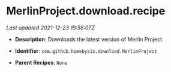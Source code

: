 # MerlinProject.download.recipe

_Last updated 2021-12-23 19:58:07Z_

- **Description**: Downloads the latest version of Merlin Project.

- **Identifier**: `com.github.homebysix.download.MerlinProject`

- **Parent Recipes**: `None`